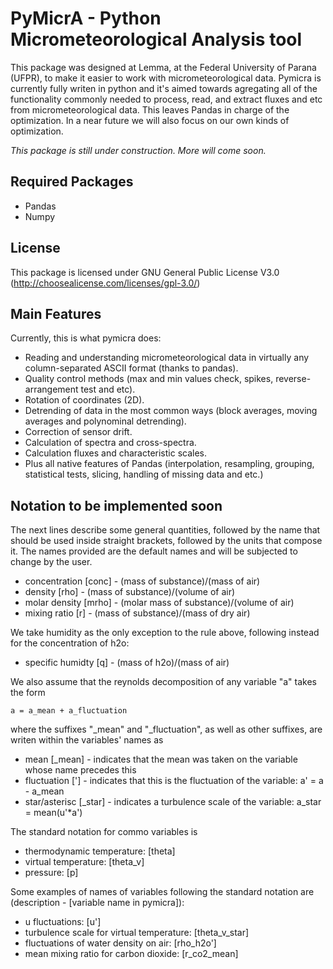 # PyMicrA - Python Micrometeorological Analysis tool

This package was designed at Lemma, at the Federal University of Parana (UFPR), to make it easier to work with micrometeorological data. Pymicra is currently fully writen in python and it's aimed towards agregating all of the functionality commonly needed to process, read, and extract fluxes and etc from micrometeorological data. This leaves Pandas in charge of the optimization. In a near future we will also focus on our own kinds of optimization.


*This package is still under construction. More will come soon.*

## Required Packages
* Pandas
* Numpy

## License
This package is licensed under GNU General Public License V3.0 (http://choosealicense.com/licenses/gpl-3.0/)

## Main Features
Currently, this is what pymicra does:

  - Reading and understanding micrometeorological data in virtually any column-separated ASCII format (thanks to pandas).
  - Quality control methods (max and min values check, spikes, reverse-arrangement test and etc).
  - Rotation of coordinates (2D).
  - Detrending of data in the most common ways (block averages, moving averages and polynominal detrending).
  - Correction of sensor drift.
  - Calculation of spectra and cross-spectra.
  - Calculation fluxes and characteristic scales.
  - Plus all native features of Pandas (interpolation, resampling, grouping, statistical tests, slicing, handling of missing data and etc.)

## Notation to be implemented soon
The next lines describe some general quantities, followed by the name that should be used inside straight brackets, followed by the units that compose it. The names provided are the default names and will be subjected to change by the user.
 - concentration [conc] - (mass of substance)/(mass of air)
 - density [rho] - (mass of substance)/(volume of air)
 - molar density [mrho] - (molar mass of substance)/(volume of air)
 - mixing ratio [r] - (mass of substance)/(mass of dry air)

We take humidity as the only exception to the rule above, following instead for the concentration of h2o:
 - specific humidty [q] - (mass of h2o)/(mass of air)

We also assume that the reynolds decomposition of any variable "a" takes the form
    
    a = a_mean + a_fluctuation

where the suffixes "\_mean" and "\_fluctuation", as well as other suffixes, are writen within the variables' names as
 - mean [\_mean] - indicates that the mean was taken on the variable whose name precedes this
 - fluctuation ['] - indicates that this is the fluctuation of the variable: a' = a - a\_mean
 - star/asterisc [\_star] - indicates a turbulence scale of the variable: a\_star = mean(u'\*a')

The standard notation for commo variables is 
 - thermodynamic temperature: [theta] 
 - virtual temperature: [theta\_v]
 - pressure: [p]

Some examples of names of variables following the standard notation are (description - [variable name in pymicra]):
 - u fluctuations: [u']
 - turbulence scale for virtual temperature: [theta\_v\_star]
 - fluctuations of water density on air: [rho\_h2o']
 - mean mixing ratio for carbon dioxide: [r\_co2\_mean]

